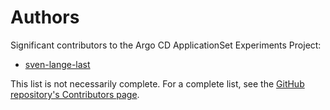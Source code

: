 [SPDX-License-Identifier: MIT]: #
[Copyright © 2024 The Argo CD ApplicationSet Authors]: #

# Authors

Significant contributors to the Argo CD ApplicationSet Experiments Project:

* [sven-lange-last](https://github.com/sven-lange-last)

This list is not necessarily complete. For a complete list, see the [GitHub repository's Contributors page](https://github.com/sven-lange-last/argocd-applicationset-experiments/graphs/contributors).
